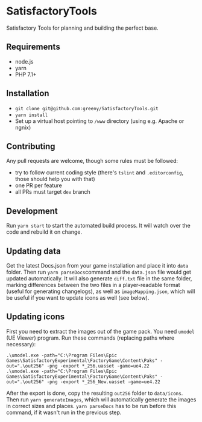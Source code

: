 # SatisfactoryTools
Satisfactory Tools for planning and building the perfect base.

## Requirements
- node.js
- yarn
- PHP 7.1+

## Installation
- `git clone git@github.com:greeny/SatisfactoryTools.git`
- `yarn install`
- Set up a virtual host pointing to `/www` directory (using e.g. Apache or ngnix)

## Contributing
Any pull requests are welcome, though some rules must be followed:
- try to follow current coding style (there's `tslint` and `.editorconfig`, those should help you with that)
- one PR per feature
- all PRs must target `dev` branch

## Development
Run `yarn start` to start the automated build process. It will watch over the code and rebuild it on change.

## Updating data
Get the latest Docs.json from your game installation and place it into `data` folder.
Then run `yarn parseDocs`command and the `data.json` file would get updated automatically.
It will also generate `diff.txt` file in the same folder, marking differences between the two files in a player-readable format (useful for generating changelogs), as well as `imageMapping.json`, which will be useful if you want to update icons as well (see below).

## Updating icons
First you need to extract the images out of the game pack. You need `umodel` (UE Viewer) program. Run these commands (replacing paths where necessary):

```shell script
.\umodel.exe -path="C:\Program Files\Epic Games\SatisfactoryExperimental\FactoryGame\Content\Paks" -out=".\out256" -png -export *_256.uasset -game=ue4.22
.\umodel.exe -path="C:\Program Files\Epic Games\SatisfactoryExperimental\FactoryGame\Content\Paks" -out=".\out256" -png -export *_256_New.uasset -game=ue4.22
```

After the export is done, copy the resulting `out256` folder to `data/icons`. Then run `yarn generateImages`, which will automatically generate the images in correct sizes and places. `yarn parseDocs` has to be run before this command, if it wasn't run in the previous step.  
